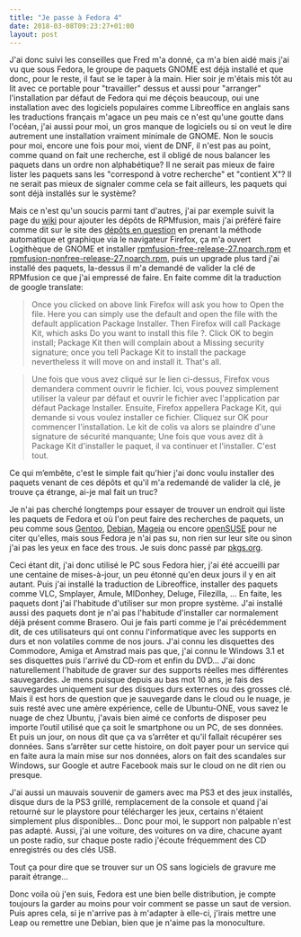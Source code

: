 ```yaml
---
title: "Je passe à Fedora 4"
date: 2018-03-08T09:23:27+01:00
layout: post
---
```

J'ai donc suivi les conseilles que Fred m'a donné, ça m'a bien aidé mais j'ai vu que sous Fedora, le groupe de paquets GNOME est déjà installé et que donc, pour le reste, il faut se le taper à la main. Hier soir je m'étais mis tôt au lit avec ce portable pour "travailler" dessus et aussi pour "arranger" l'installation par défaut de Fedora qui me déçois beaucoup, oui une installation avec des logiciels populaires comme Libreoffice en anglais sans les traductions français m'agace un peu mais ce n'est qu'une goutte dans l'océan, j'ai aussi pour moi, un gros manque de logiciels ou si on veut le dire autrement une installation vraiment minimale de GNOME. Non le soucis pour moi, encore une fois pour moi, vient de DNF, il n'est pas au point, comme quand on fait une recherche, est il obligé de nous balancer les paquets dans un ordre non alphabétique? Il ne serait pas mieux de faire lister les paquets sans les "correspond à votre recherche" et "contient X"? Il ne serait pas mieux de signaler comme cela se fait ailleurs, les paquets qui sont déjà installés sur le système?

Mais ce n'est qu'un soucis parmi tant d'autres, j'ai par exemple suivit la page du [wiki](https://doc.fedora-fr.org/wiki/Dépôt_RPM_Fusion) pour ajouter les dépôts de RPMfusion, mais j'ai préféré faire comme dit sur le site des [dépôts en question](https://rpmfusion.org/Configuration) en prenant la méthode automatique et graphique via le navigateur Firefox, ça m'a ouvert Logithèque de GNOME et installer [rpmfusion-free-release-27.noarch.rpm](https://download1.rpmfusion.org/free/fedora/rpmfusion-free-release-27.noarch.rpm) et [rpmfusion-nonfree-release-27.noarch.rpm](https://download1.rpmfusion.org/nonfree/fedora/rpmfusion-nonfree-release-27.noarch.rpm), puis un upgrade plus tard j'ai installé des paquets, la-dessus il m'a demandé de valider la clé de RPMfusion ce que j'ai empressé de faire. En faite comme dit la traduction de google translate:

>Once you clicked on above link Firefox will ask you how to Open the file. Here you can simply use the default and open the file with the default application Package Installer. Then Firefox will call Package Kit, which asks Do you want to install this file ?. Click OK to begin install; Package Kit then will complain about a Missing security signature; once you tell Package Kit to install the package nevertheless it will move on and install it. That's all.

>Une fois que vous avez cliqué sur le lien ci-dessus, Firefox vous demandera comment ouvrir le fichier. Ici, vous pouvez simplement utiliser la valeur par défaut et ouvrir le fichier avec l'application par défaut Package Installer. Ensuite, Firefox appellera Package Kit, qui demande si vous voulez installer ce fichier. Cliquez sur OK pour commencer l'installation. Le kit de colis va alors se plaindre d'une signature de sécurité manquante; Une fois que vous avez dit à Package Kit d'installer le paquet, il va continuer et l'installer. C'est tout.

Ce qui m’embête, c'est le simple fait qu'hier j'ai donc voulu installer des paquets venant de ces dépôts et qu'il m'a redemandé de valider la clé, je trouve ça étrange, ai-je mal fait un truc?

Je n'ai pas cherché longtemps pour essayer de trouver un endroit qui liste les paquets de Fedora et où l'on peut faire des recherches de paquets, un peu comme sous [Gentoo](https://packages.gentoo.org/), [Debian](https://www.debian.org/distrib/packages), [Mageia](https://madb.mageia.org/) ou encore [openSUSE](https://software.opensuse.org/search) pour ne citer qu'elles, mais sous Fedora je n'ai pas su, non rien sur leur site ou sinon j'ai pas les yeux en face des trous. Je suis donc passé par [pkgs.org](https://pkgs.org/).

Ceci étant dit, j'ai donc utilisé le PC sous Fedora hier, j'ai été accueilli par une centaine de mises-à-jour, un peu étonné qu'en deux jours il y en ait autant. Puis j'ai installé la traduction de Libreoffice, installer des paquets comme VLC, Smplayer, Amule, MlDonhey, Deluge, Filezilla, ... En faite, les paquets dont j'ai l'habitude d'utiliser sur mon propre système. J'ai installé aussi des paquets dont je n'ai pas l'habitude d'installer car normalement déjà présent comme Brasero. Oui je fais parti comme je l'ai précédemment dit, de ces utilisateurs qui ont connu l'informatique avec les supports en durs et non volatiles comme de nos jours. J'ai connu les disquettes des Commodore, Amiga et Amstrad mais pas que, j'ai connu le Windows 3.1 et ses disquettes puis l'arrivé du CD-rom et enfin du DVD... J'ai donc naturellement l'habitude de graver sur des supports réelles mes différentes sauvegardes. Je mens puisque depuis au bas mot 10 ans, je fais des sauvegardes uniquement sur des disques durs externes ou des grosses clé. Mais il est hors de question que je sauvegarde dans le cloud ou le nuage, je suis resté avec une amère expérience, celle de Ubuntu-ONE, vous savez le nuage de chez Ubuntu, j'avais bien aimé ce conforts de disposer peu importe l’outil utilisé que ça soit le smartphone ou un PC, de ses données. Et puis un jour, on nous dit que ça va s’arrêter et qu'il fallait récupérer ses données. Sans s’arrêter sur cette histoire, on doit payer pour un service qui en faite aura la main mise sur nos données, alors on fait des scandales sur Windows, sur Google et autre Facebook mais sur le cloud on ne dit rien ou presque.

J'ai aussi un mauvais souvenir de gamers avec ma PS3 et des jeux installés, disque durs de la PS3 grillé, remplacement de la console et quand j'ai retourné sur le playstore pour télécharger les jeux, certains n'étaient simplement plus disponibles... Donc pour moi, le support non palpable n'est pas adapté.
Aussi, j'ai une voiture, des voitures on va dire, chacune ayant un poste radio, sur chaque poste radio j'écoute fréquemment des CD enregistrés ou des clés USB.

Tout ça pour dire que se trouver sur un OS sans logiciels de gravure me parait étrange...

Donc voila où j'en suis, Fedora est une bien belle distribution, je compte toujours la garder au moins pour voir comment se passe un saut de version. Puis apres cela, si je n'arrive pas à m'adapter à elle-ci, j'irais mettre une Leap ou remettre une Debian, bien que je n'aime pas la monoculture.
